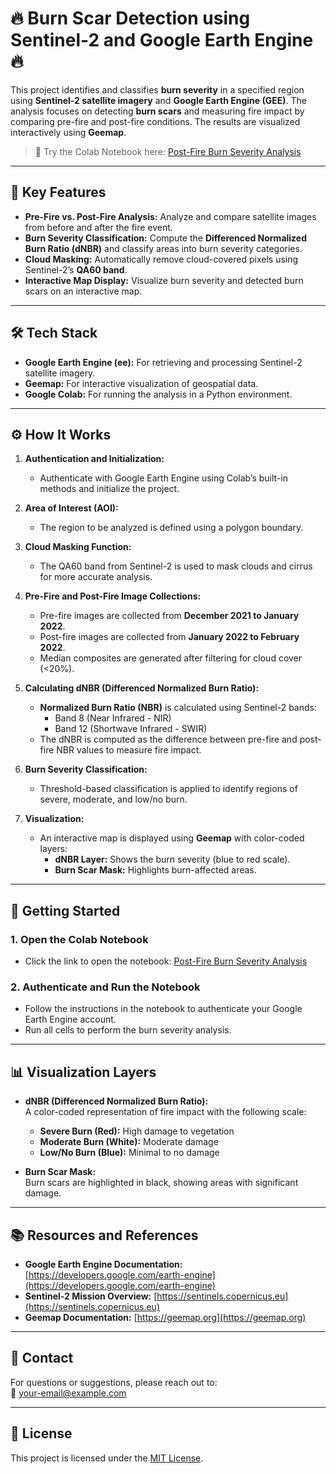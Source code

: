 # 🔥 Burn Scar Detection using Sentinel-2 and Google Earth Engine 🔥

This project identifies and classifies **burn severity** in a specified region using **Sentinel-2 satellite imagery** and **Google Earth Engine (GEE)**. The analysis focuses on detecting **burn scars** and measuring fire impact by comparing pre-fire and post-fire conditions. The results are visualized interactively using **Geemap**.

> 🚀 Try the Colab Notebook here: [Post-Fire Burn Severity Analysis](https://colab.research.google.com/drive/1pZx0-gO2oZHFxuCFLZ4hOJsRlnpNMWTC)

---

## 🌟 **Key Features**
- **Pre-Fire vs. Post-Fire Analysis:** Analyze and compare satellite images from before and after the fire event.
- **Burn Severity Classification:** Compute the **Differenced Normalized Burn Ratio (dNBR)** and classify areas into burn severity categories.
- **Cloud Masking:** Automatically remove cloud-covered pixels using Sentinel-2’s **QA60 band**.
- **Interactive Map Display:** Visualize burn severity and detected burn scars on an interactive map.

---

## 🛠️ **Tech Stack**
- **Google Earth Engine (ee):** For retrieving and processing Sentinel-2 satellite imagery.
- **Geemap:** For interactive visualization of geospatial data.
- **Google Colab:** For running the analysis in a Python environment.

---

## ⚙️ **How It Works**
1. **Authentication and Initialization:**
   - Authenticate with Google Earth Engine using Colab’s built-in methods and initialize the project.

2. **Area of Interest (AOI):**
   - The region to be analyzed is defined using a polygon boundary.

3. **Cloud Masking Function:**
   - The QA60 band from Sentinel-2 is used to mask clouds and cirrus for more accurate analysis.

4. **Pre-Fire and Post-Fire Image Collections:**
   - Pre-fire images are collected from **December 2021 to January 2022**.
   - Post-fire images are collected from **January 2022 to February 2022**.
   - Median composites are generated after filtering for cloud cover (<20%).

5. **Calculating dNBR (Differenced Normalized Burn Ratio):**
   - **Normalized Burn Ratio (NBR)** is calculated using Sentinel-2 bands:
     - Band 8 (Near Infrared - NIR)
     - Band 12 (Shortwave Infrared - SWIR)
   - The dNBR is computed as the difference between pre-fire and post-fire NBR values to measure fire impact.

6. **Burn Severity Classification:**
   - Threshold-based classification is applied to identify regions of severe, moderate, and low/no burn.

7. **Visualization:**
   - An interactive map is displayed using **Geemap** with color-coded layers:
     - **dNBR Layer:** Shows the burn severity (blue to red scale).
     - **Burn Scar Mask:** Highlights burn-affected areas.

---

## 🔧 **Getting Started**

### 1. Open the Colab Notebook
- Click the link to open the notebook: [Post-Fire Burn Severity Analysis](https://colab.research.google.com/drive/1pZx0-gO2oZHFxuCFLZ4hOJsRlnpNMWTC)

### 2. Authenticate and Run the Notebook
- Follow the instructions in the notebook to authenticate your Google Earth Engine account.
- Run all cells to perform the burn severity analysis.

---

## 📊 **Visualization Layers**
- **dNBR (Differenced Normalized Burn Ratio):**  
  A color-coded representation of fire impact with the following scale:
  - **Severe Burn (Red):** High damage to vegetation
  - **Moderate Burn (White):** Moderate damage
  - **Low/No Burn (Blue):** Minimal to no damage

- **Burn Scar Mask:**  
  Burn scars are highlighted in black, showing areas with significant damage.

---

## 📚 **Resources and References**
- **Google Earth Engine Documentation:** [https://developers.google.com/earth-engine](https://developers.google.com/earth-engine)
- **Sentinel-2 Mission Overview:** [https://sentinels.copernicus.eu](https://sentinels.copernicus.eu)
- **Geemap Documentation:** [https://geemap.org](https://geemap.org)

---

## 📩 **Contact**
For questions or suggestions, please reach out to:  
📧 your-email@example.com

---

## 📜 **License**
This project is licensed under the [MIT License](LICENSE).

